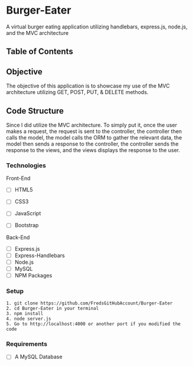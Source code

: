 # Burger-Eater
A virtual burger eating application utilizing handlebars, express.js, node.js, and the MVC architecture 

## Table of Contents 

## Objective 
The objective of this application is to showcase my use of the MVC architecture utilizing GET, POST, PUT, & DELETE methods.



## Code Structure
Since I did utilize the MVC architecture.  To simply put it, once the user makes a request, the request is sent to the controller, the controller then calls the model, the model calls the ORM to gather the relevant data, the model then sends a response to the controller, the controller sends the response to the views, and the views displays the response to the user.  

### Technologies
Front-End
- [ ] HTML5
- [ ] CSS3
- [ ] JavaScript
- [ ] Bootstrap


Back-End
- [ ] Express.js
- [ ] Express-Handlebars
- [ ] Node.js
- [ ] MySQL
- [ ] NPM Packages

### Setup 
```
1. git clone https://github.com/FredsGitHubAccount/Burger-Eater 
2. cd Burger-Eater in your terminal
3. npm install
4. node server.js
5. Go to http://localhost:4000 or another port if you modified the code

```

### Requirements
- [ ] A MySQL Database

